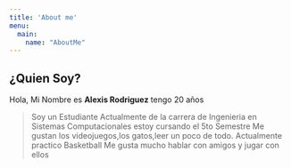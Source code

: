 ```yaml
---
title: 'About me'
menu:
  main:
    name: "AboutMe"
---
```


## ¿Quien Soy?

Hola, Mi Nombre es **Alexis Rodriguez** tengo 20 años

> Soy un Estudiante Actualmente de la carrera de Ingenieria en Sistemas Computacionales estoy cursando el 5to Semestre
> Me gustan los videojuegos,los gatos,leer un poco de todo.
> Actualmente practico Basketball
> Me gusta mucho hablar con amigos y jugar con ellos
